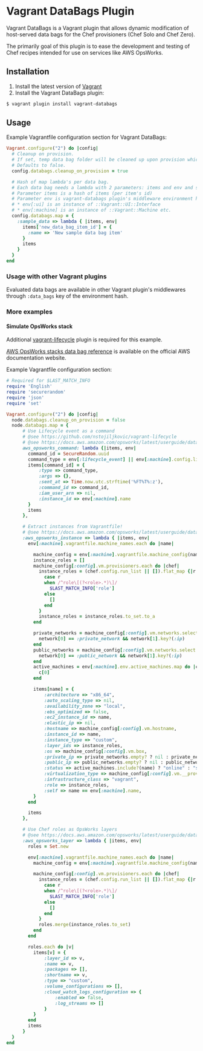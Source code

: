 # Vagrant DataBags Plugin

Vagrant DataBags is a Vagrant plugin that allows dynamic modification of host-served data bags for the Chef provisioners 
(Chef Solo and Chef Zero).

The primarily goal of this plugin is to ease the development and testing of Chef recipes intended for use on services
like AWS OpsWorks.

## Installation

1. Install the latest version of [Vagrant](https://www.vagrantup.com/downloads.html)
2. Install the Vagrant DataBags plugin:

```sh
$ vagrant plugin install vagrant-databags
```

## Usage

Example Vagrantfile configuration section for Vagrant DataBags:

```ruby
Vagrant.configure("2") do |config| 
  # Cleanup on provision. 
  # If set, temp data bag folder will be cleaned up upon provision which might be useful if you will inject sensitive data.
  # Defaults to false.
  config.databags.cleanup_on_provision = true

  # Hash of map lambda's per data bag.
  # Each data bag needs a lambda with 2 parameters: items and env and should return the new hash of data bag items
  # Parameter items is a hash of items (per item's id) 
  # Parameter env is vagrant-databags plugin's middleware environment hash with various interesting keys:
  # * env[:ui] is an instance of ::Vagrant::UI::Interface
  # * env[:machine] is an instance of ::Vagrant::Machine etc.
  config.databags.map = {
    :sample_data => lambda { |items, env|
      items['new_data_bag_item_id'] = {
        :name => 'New sample data bag item' 
      } 
      items
    }
  }
end
```

### Usage with other Vagrant plugins

Evaluated data bags are available in other Vagrant plugin's middlewares through `:data_bags` key of the environment hash. 

### More examples

#### Simulate OpsWorks stack

Additional [vagrant-lifecycle](https://github.com/nstojiljkovic/vagrant-lifecycle) plugin is required for this example.

[AWS OpsWorks stacks data bag reference](https://docs.aws.amazon.com/opsworks/latest/userguide/data-bags.html) is 
available on the official AWS documentation website.

Example Vagrantfile configuration section:

```ruby
# Required for $LAST_MATCH_INFO
require 'English'
require 'securerandom'
require 'json'
require 'set'

Vagrant.configure("2") do |config|
  node.databags.cleanup_on_provision = false
  node.databags.map = {
      # Use Lifecycle event as a command
      # @see https://github.com/nstojiljkovic/vagrant-lifecycle 
      # @see https://docs.aws.amazon.com/opsworks/latest/userguide/data-bag-json-command.html
      aws_opsworks_command: lambda {|items, env|
        command_id = SecureRandom.uuid
        command_type = env[:lifecycle_event] || env[:machine].config.lifecycle.default_event.to_s
        items[command_id] = {
            :type => command_type,
            :args => {},
            :sent_at => Time.now.utc.strftime('%FT%T%:z'),
            :command_id => command_id,
            :iam_user_arn => nil,
            :instance_id => env[:machine].name
        }
        items
      },

      # Extract instances from Vagrantfile!
      # @see https://docs.aws.amazon.com/opsworks/latest/userguide/data-bag-json-instance.html
      :aws_opsworks_instance => lambda { |items, env|
        env[:machine].vagrantfile.machine_names.each do |name|

          machine_config = env[:machine].vagrantfile.machine_config(name, nil, nil)
          instance_roles = []
          machine_config[:config].vm.provisioners.each do |chef|
            instance_roles = (chef.config.run_list || []).flat_map {|r|
              case r
              when /^role\[(?<role>.*)\]/
                $LAST_MATCH_INFO['role']
              else
                []
              end
            }
            instance_roles = instance_roles.to_set.to_a
          end

          private_networks = machine_config[:config].vm.networks.select do |network|
            network[0] == :private_network && network[1].key?(:ip)
          end
          public_networks = machine_config[:config].vm.networks.select do |network|
            network[0] == :public_network && network[1].key?(:ip)
          end
          active_machines = env[:machine].env.active_machines.map do |c|
            c[0]
          end

          items[name] = {
              :architecture => "x86_64",
              :auto_scaling_type => nil,
              :availability_zone => "local",
              :ebs_optimized => false,
              :ec2_instance_id => name,
              :elastic_ip => nil,
              :hostname => machine_config[:config].vm.hostname,
              :instance_id => name,
              :instance_type => "custom",
              :layer_ids => instance_roles,
              :os => machine_config[:config].vm.box,
              :private_ip => private_networks.empty? ? nil : private_networks.first[1][:ip],
              :public_ip => public_networks.empty? ? nil : public_networks.first[1][:ip],
              :status => active_machines.include?(name) ? "online" : "stopped",
              :virtualization_type => machine_config[:config].vm.__providers.first,
              :infrastructure_class => "vagrant",
              :role => instance_roles,
              :self => name == env[:machine].name,
          }
        end

        items
      },

      # Use Chef roles as OpsWorks layers
      # @see https://docs.aws.amazon.com/opsworks/latest/userguide/data-bag-json-layer.html
      :aws_opsworks_layer => lambda { |items, env|
        roles = Set.new

        env[:machine].vagrantfile.machine_names.each do |name|
          machine_config = env[:machine].vagrantfile.machine_config(name, nil, nil)

          machine_config[:config].vm.provisioners.each do |chef|
            instance_roles = (chef.config.run_list || []).flat_map {|r|
              case r
              when /^role\[(?<role>.*)\]/
                $LAST_MATCH_INFO['role']
              else
                []
              end
            }
            roles.merge(instance_roles.to_set)
          end
        end

        roles.each do |v|
          items[v] = {
              :layer_id => v,
              :name => v,
              :packages => [],
              :shortname => v,
              :type => "custom",
              :volume_configurations => [],
              :cloud_watch_logs_configuration => {
                  :enabled => false,
                  :log_streams => []
              }
          }
        end
        items
      }
  }
end
```